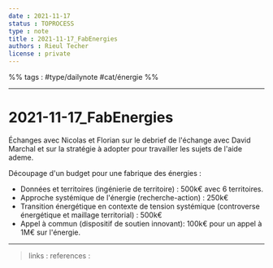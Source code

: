 ```yaml
---
date : 2021-11-17
status : TOPROCESS
type : note
title : 2021-11-17_FabEnergies
authors : Rieul Techer
license : private
---
```


%% tags : #type/dailynote #cat/énergie  %% 

---

2021-11-17_FabEnergies
===

Échanges avec Nicolas et Florian sur le debrief de l'échange avec David Marchal et sur la stratégie à adopter pour travailler les sujets de l'aide ademe. 

Découpage d'un budget pour une fabrique des énergies : 
- Données et territoires (ingénierie de territoire) : 500k€  avec 6 territoires. 
- Approche systémique de l'énergie (recherche-action) : 250k€
- Transition énergétique en contexte de tension systémique (controverse énergétique et maillage territorial) : 500k€
- Appel à commun (dispositif de soutien innovant): 100k€ pour un appel à 1M€ sur l'énergie. 


---
> links : 
> references : 